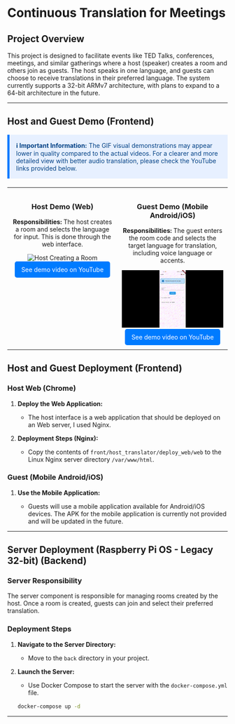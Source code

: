 # Continuous Translation for Meetings

## Project Overview

This project is designed to facilitate events like TED Talks, conferences, meetings, and similar gatherings where a host (speaker) creates a room and others join as guests. The host speaks in one language, and guests can choose to receive translations in their preferred language. The system currently supports a 32-bit ARMv7 architecture, with plans to expand to a 64-bit architecture in the future.

---

## Host and Guest Demo (Frontend)

<div style="background-color: #e7f0ff; border-left: 5px solid #007bff; padding: 15px; margin-bottom: 20px; color: #004085;">
    <strong>ℹ️ Important Information:</strong> The GIF visual demonstrations may appear lower in quality compared to the actual videos. For a clearer and more detailed view with better audio translation, please check the YouTube links provided below.
</div>

<table style="width: 100%; border-collapse: collapse;">
  <tr>
    <td style="padding: 10px; vertical-align: top; text-align: center; width: 50%;">
      <h3>Host Demo (Web)</h3>
      <p><strong>Responsibilities:</strong> The host creates a room and selects the language for input. This is done through the web interface.</p>
      <img src="./docs/host_gif.gif" alt="Host Creating a Room" style="max-width: 100%; height: auto;">
      <br>
      <a href="https://youtu.be/ODbYDyy6c2k" target="_blank" style="display: inline-block; padding: 10px 15px; background-color: #007bff; color: white; text-decoration: none; border-radius: 5px;">See demo video on YouTube</a>
    </td>
    <td style="padding: 10px; vertical-align: top; text-align: center; width: 50%;">
      <h3>Guest Demo (Mobile Android/iOS)</h3>
      <p><strong>Responsibilities:</strong> The guest enters the room code and selects the target language for translation, including voice language or accents.</p>
      <img src="./docs/guest_gif.gif" alt="Guest Joining a Room" style="max-width: 100%; height: auto;">
      <br>
      <a href="https://youtu.be/RgRMhfmq0Ew" target="_blank" style="display: inline-block; padding: 10px 15px; background-color: #007bff; color: white; text-decoration: none; border-radius: 5px;">See demo video on YouTube</a>
    </td>
  </tr>
</table>

## Host and Guest Deployment (Frontend)

### Host Web (Chrome)

1. **Deploy the Web Application:**

    - The host interface is a web application that should be deployed on an Web server, I used Nginx.

2. **Deployment Steps (Nginx):**

    - Copy the contents of `front/host_translator/deploy_web/web` to the Linux Nginx server directory `/var/www/html`.

### Guest (Mobile Android/iOS)

1. **Use the Mobile Application:**

    - Guests will use a mobile application available for Android/iOS devices. The APK for the mobile application is currently not provided and will be updated in the future.

---

## Server Deployment (Raspberry Pi OS - Legacy 32-bit) (Backend)

### Server Responsibility

The server component is responsible for managing rooms created by the host. Once a room is created, guests can join and select their preferred translation.

### Deployment Steps

1. **Navigate to the Server Directory:**

    - Move to the `back` directory in your project.

2. **Launch the Server:**

    - Use Docker Compose to start the server with the `docker-compose.yml` file.

    ```bash
    docker-compose up -d
    ```

---
